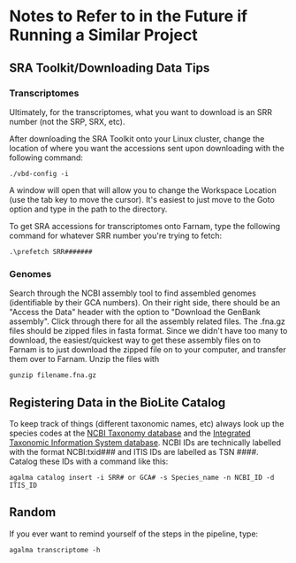 # Notes to Refer to in the Future if Running a Similar Project

## SRA Toolkit/Downloading Data Tips

### Transcriptomes

Ultimately, for the transcriptomes, what you want to download is an SRR number (not the SRP, SRX, etc).

After downloading the SRA Toolkit onto your Linux cluster, change the location of where you want the accessions sent upon downloading with the following command:
```
./vbd-config -i
```

A window will open that will allow you to change the Workspace Location (use the tab key to move the cursor). It's easiest to just move to the Goto option and type in the path to the directory.

To get SRA accessions for transcriptomes onto Farnam, type the following command for whatever SRR number you're trying to fetch:

```
.\prefetch SRR#######
```

### Genomes
Search through the NCBI assembly tool to find assembled genomes (identifiable by their GCA numbers). On their right side, there should be an "Access the Data" header with the option to "Download the GenBank assembly". Click through there for all the assembly related files. The .fna.gz files should be zipped files in fasta format. Since we didn't have too many to download, the easiest/quickest way to get these assembly files on to Farnam is to just download the zipped file on to your computer, and transfer them over to Farnam. Unzip the files with

```
gunzip filename.fna.gz
```

## Registering Data in the BioLite Catalog
To keep track of things (different taxonomic names, etc) always look up the species codes at the [NCBI Taxonomy database](https://www.ncbi.nlm.nih.gov/taxonomy) and the [Integrated Taxonomic Information System database](https://www.itis.gov/). NCBI IDs are technically labelled with the format NCBI:txid### and ITIS IDs are labelled as TSN ####. Catalog these IDs with a command like this:

```
agalma catalog insert -i SRR# or GCA# -s Species_name -n NCBI_ID -d ITIS_ID
```

## Random
If you ever want to remind yourself of the steps in the pipeline, type:

```
agalma transcriptome -h
```
